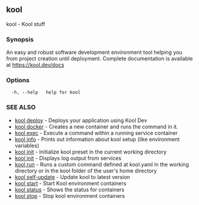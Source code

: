 ## kool

kool - Kool stuff

### Synopsis

An easy and robust software development environment
tool helping you from project creation until deployment.
Complete documentation is available at https://kool.dev/docs

### Options

```
  -h, --help   help for kool
```

### SEE ALSO

* [kool deploy](kool_deploy.md)	 - Deploys your application using Kool Dev
* [kool docker](kool_docker.md)	 - Creates a new container and runs the command in it.
* [kool exec](kool_exec.md)	 - Execute a command within a running service container
* [kool info](kool_info.md)	 - Prints out information about kool setup (like environment variables)
* [kool init](kool_init.md)	 - Initialize kool preset in the current working directory
* [kool init](kool_logs.md) - Displays log output from services
* [kool run](kool_run.md)	 - Runs a custom command defined at kool.yaml in the working directory or in the kool folder of the user's home directory
* [kool self-update](kool_self-update.md)	 - Update kool to latest version
* [kool start](kool_start.md)	 - Start Kool environment containers
* [kool status](kool_status.md)	 - Shows the status for containers
* [kool stop](kool_stop.md)	 - Stop kool environment containers

